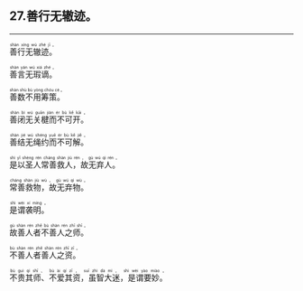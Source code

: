 ## 27.善行无辙迹。
---


<ruby><rb> 善行无辙迹。 </rb> <rt>shàn  xíng  wú  zhé  jī 。</rt></ruby>

<ruby><rb> 善言无瑕谪。 </rb> <rt>shàn  yán  wú  xiá  zhé 。</rt></ruby>

<ruby><rb> 善数不用筹策。 </rb> <rt>shàn  shù  bù  yòng  chóu  cè 。</rt></ruby>

<ruby><rb> 善闭无关楗而不可开。 </rb> <rt>shàn  bì  wú  guān  jiàn  ér  bù  kě  kāi 。</rt></ruby>

<ruby><rb> 善结无绳约而不可解。 </rb> <rt>shàn  jié  wú  shéng  yuē  ér  bù  kě  jiě 。</rt></ruby>

<ruby><rb> 是以圣人常善救人，故无弃人。 </rb> <rt>shì  yǐ  shèng  rén  cháng  shàn  jiù  rén ， gù  wú  qì  rén 。</rt></ruby>

<ruby><rb> 常善救物，故无弃物。 </rb> <rt>cháng  shàn  jiù  wù ， gù  wú  qì  wù 。</rt></ruby>

<ruby><rb> 是谓袭明。 </rb> <rt>shì  wèi  xí  míng 。</rt></ruby>

<ruby><rb> 故善人者不善人之师。 </rb> <rt>gù  shàn  rén  zhě  bù  shàn  rén  zhī  shī 。</rt></ruby>

<ruby><rb> 不善人者善人之资。 </rb> <rt>bù  shàn  rén  zhě  shàn  rén  zhī  zī 。</rt></ruby>

<ruby><rb> 不贵其师、不爱其资，虽智大迷，是谓要妙。 </rb> <rt>bù  guì  qí  shī 、 bù  ài  qí  zī ， suī  zhì  dà  mí ， shì  wèi  yào  miào 。</rt></ruby>

